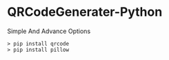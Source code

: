 # QRCodeGenerater-Python
Simple And Advance Options

```
> pip install qrcode
> pip install pillow
```
